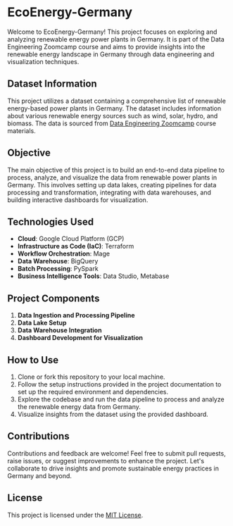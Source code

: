 # EcoEnergy-Germany

Welcome to EcoEnergy-Germany! This project focuses on exploring and analyzing renewable energy power plants in Germany. It is part of the Data Engineering Zoomcamp course and aims to provide insights into the renewable energy landscape in Germany through data engineering and visualization techniques.

## Dataset Information

This project utilizes a dataset containing a comprehensive list of renewable energy-based power plants in Germany. The dataset includes information about various renewable energy sources such as wind, solar, hydro, and biomass. The data is sourced from [Data Engineering Zoomcamp](link_to_dataset) course materials.

## Objective

The main objective of this project is to build an end-to-end data pipeline to process, analyze, and visualize the data from renewable power plants in Germany. This involves setting up data lakes, creating pipelines for data processing and transformation, integrating with data warehouses, and building interactive dashboards for visualization.

## Technologies Used

- **Cloud**: Google Cloud Platform (GCP)
- **Infrastructure as Code (IaC)**: Terraform
- **Workflow Orchestration**: Mage
- **Data Warehouse**: BigQuery
- **Batch Processing**: PySpark
- **Business Intelligence Tools**: Data Studio, Metabase

## Project Components

1. **Data Ingestion and Processing Pipeline**
2. **Data Lake Setup**
3. **Data Warehouse Integration**
4. **Dashboard Development for Visualization**

## How to Use

1. Clone or fork this repository to your local machine.
2. Follow the setup instructions provided in the project documentation to set up the required environment and dependencies.
3. Explore the codebase and run the data pipeline to process and analyze the renewable energy data from Germany.
4. Visualize insights from the dataset using the provided dashboard.

## Contributions

Contributions and feedback are welcome! Feel free to submit pull requests, raise issues, or suggest improvements to enhance the project. Let's collaborate to drive insights and promote sustainable energy practices in Germany and beyond.

## License

This project is licensed under the [MIT License](link_to_license).

